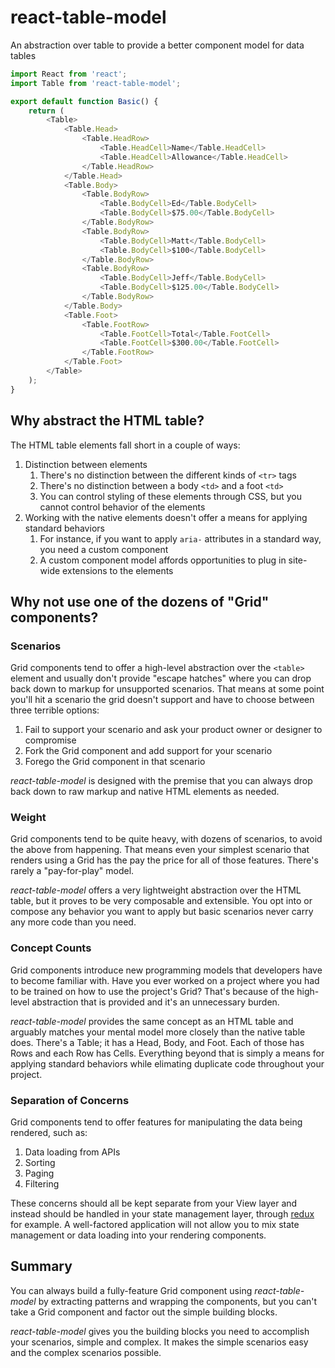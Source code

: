 # react-table-model
An abstraction over table to provide a better component model for data tables

``` js
import React from 'react';
import Table from 'react-table-model';

export default function Basic() {
    return (
        <Table>
            <Table.Head>
                <Table.HeadRow>
                    <Table.HeadCell>Name</Table.HeadCell>
                    <Table.HeadCell>Allowance</Table.HeadCell>
                </Table.HeadRow>
            </Table.Head>
            <Table.Body>
                <Table.BodyRow>
                    <Table.BodyCell>Ed</Table.BodyCell>
                    <Table.BodyCell>$75.00</Table.BodyCell>
                </Table.BodyRow>
                <Table.BodyRow>
                    <Table.BodyCell>Matt</Table.BodyCell>
                    <Table.BodyCell>$100</Table.BodyCell>
                </Table.BodyRow>
                <Table.BodyRow>
                    <Table.BodyCell>Jeff</Table.BodyCell>
                    <Table.BodyCell>$125.00</Table.BodyCell>
                </Table.BodyRow>
            </Table.Body>
            <Table.Foot>
                <Table.FootRow>
                    <Table.FootCell>Total</Table.FootCell>
                    <Table.FootCell>$300.00</Table.FootCell>
                </Table.FootRow>
            </Table.Foot>
        </Table>
    );
}

```

## Why abstract the HTML table?
The HTML table elements fall short in a couple of ways:

1. Distinction between elements
    1. There's no distinction between the different kinds of `<tr>` tags
    1. There's no distinction between a body `<td>` and a foot `<td>`
    1. You can control styling of these elements through CSS, but you cannot control behavior of the elements
1. Working with the native elements doesn't offer a means for applying standard behaviors
    1. For instance, if you want to apply `aria-` attributes in a standard way, you need a custom component
    1. A custom component model affords opportunities to plug in site-wide extensions to the elements

## Why not use one of the dozens of "Grid" components?

### Scenarios
Grid components tend to offer a high-level abstraction over the `<table>` element and usually don't provide "escape hatches" where you can drop back down to markup for unsupported scenarios.  That means at some point you'll hit a scenario the grid doesn't support and have to choose between three terrible options:

1. Fail to support your scenario and ask your product owner or designer to compromise
1. Fork the Grid component and add support for your scenario
1. Forego the Grid component in that scenario

*react-table-model* is designed with the premise that you can always drop back down to raw markup and native HTML elements as needed.

### Weight
Grid components tend to be quite heavy, with dozens of scenarios, to avoid the above from happening.  That means even your simplest scenario that renders using a Grid has the pay the price for all of those features.  There's rarely a "pay-for-play" model.

*react-table-model* offers a very lightweight abstraction over the HTML table, but it proves to be very composable and extensible.  You opt into or compose any behavior you want to apply but basic scenarios never carry any more code than you need.

### Concept Counts
Grid components introduce new programming models that developers have to become familiar with.  Have you ever worked on a project where you had to be trained on how to use the project's Grid?  That's because of the high-level abstraction that is provided and it's an unnecessary burden.

*react-table-model* provides the same concept as an HTML table and arguably matches your mental model more closely than the native table does.  There's a Table; it has a Head, Body, and Foot.  Each of those has Rows and each Row has Cells.  Everything beyond that is simply a means for applying standard behaviors while elimating duplicate code throughout your project.

### Separation of Concerns
Grid components tend to offer features for manipulating the data being rendered, such as:

1. Data loading from APIs
1. Sorting
1. Paging
1. Filtering

These concerns should all be kept separate from your View layer and instead should be handled in your state management layer, through [redux](http://redux.js.org/) for example.  A well-factored application will not allow you to mix state management or data loading into your rendering components.

## Summary
You can always build a fully-feature Grid component using *react-table-model* by extracting patterns and wrapping the components, but you can't take a Grid component and factor out the simple building blocks.

*react-table-model* gives you the building blocks you need to accomplish your scenarios, simple and complex.  It makes the simple scenarios easy and the complex scenarios possible.
